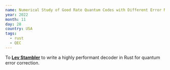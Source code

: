```yaml
---
name: Numerical Study of Good Rate Quantum Codes with Different Error Models
year: 2022
month: 11
day: 28
country: USA
tags:
  - rust
  - QEC
---
```

To **[Lev Stambler](https://github.com/Lev-Stambler)** to write a highly performant decoder in Rust for quantum error correction.
